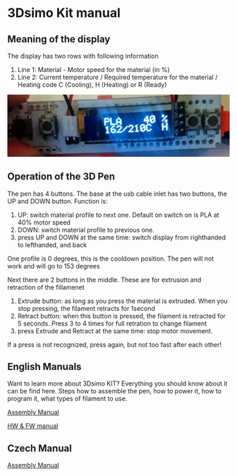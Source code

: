 # 3Dsimo Kit manual

## Meaning of the display
The display has two rows with following information

1. Line 1: Material - Motor speed for the material (in %)
2. Line 2: Current temperature / Required temperature for the material  / Heating code C (Cooling), H (Heating) or R (Ready)

![Display](img/display.jpg?raw=true "The display")

## Operation of the 3D Pen
The pen has 4 buttons. The base at the usb cable inlet has two buttons, the UP and DOWN button. Function is:

1. UP: switch material profile to next one. Default on switch on is PLA at 40% motor speed
2. DOWN: switch material profile to previous one. 
3. press UP and DOWN at the same time: switch display from righthanded to lefthanded, and back

One profile is 0 degrees, this is the cooldown position. The pen will not work and will go to 153 degrees

Next there are 2 buttons in the middle. These are for extrusion and retraction of the fillamenet

1. Extrude button: as long as you press the material is extruded. When you stop pressing, the filament retracts for 1second
2. Retract button: when this button is pressed, the filament is retracted for 5 seconds. Press 3 to 4 times for full retration to change filament
3. press Extrude and Retract at the same time: stop motor movement.

If a press is not recognized, press again, but not too fast after each other!

## English Manuals
Want to learn more about 3Dsimo KIT? Everything you should know about it can be find here. Steps how to assemble the pen, how to power it, how to program it, what types of filament to use.

[Assembly Manual](pdf/manualEN.pdf)

[HW & FW manual](pdf/HW_FW_manualEN.pdf)

## Czech Manual

[Assembly Manual](pdf/manualCZ.pdf)
